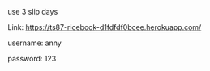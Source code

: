use 3 slip days

Link: https://ts87-ricebook-d1fdfdf0bcee.herokuapp.com/

username: anny

password: 123
